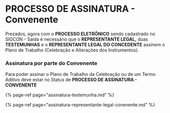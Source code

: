 # PROCESSO DE ASSINATURA - Convenente

Prezados, agora com o **PROCESSO ELETRÔNICO** sendo cadastrado no SIGCON - Saída é necessário que o **REPRESENTANTE LEGAL,** duas **TESTEMUNHAS** e o **REPRESENTANTE LEGAL DO CONCEDENTE** assinem o Plano de Trabalho \(Celebração e Alterações dos Instrumentos\).

### Assinatura por parte do Convenente

Para poder assinar o Plano de Trabalho da Celebração ou de um Termo Aditivo deve estar no Status de **PROCESSO DE ASSINATURA - CONVENENTE** 

{% page-ref page="assinatura-testemunha.md" %}

{% page-ref page="assinatura-representante-legal-covenente.md" %}



